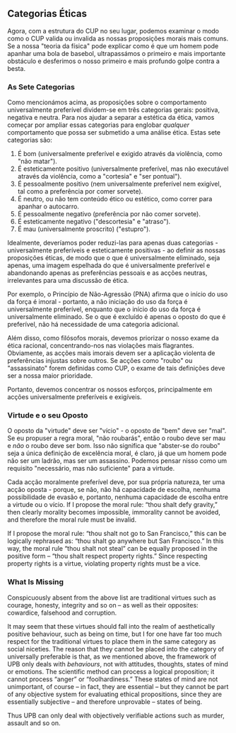 ## Categorias Éticas

Agora, com a estrutura do CUP no seu lugar, podemos examinar o modo como o CUP valida ou invalida as nossas proposições morais mais comuns. Se a nossa "teoria da física" pode explicar como é que um homem pode apanhar uma bola de basebol, ultrapassámos o primeiro e mais importante obstáculo e desferimos o nosso primeiro e mais profundo golpe contra a besta.

### As Sete Categorias

Como mencionámos acima, as proposições sobre o comportamento universalmente preferível dividem-se em três categorias gerais: positiva, negativa e neutra. Para nos ajudar a separar a estética da ética, vamos começar por ampliar essas categorias para englobar *qualquer* comportamento que possa ser submetido a uma análise ética. Estas sete categorias são:

1. É bom (universalmente preferível e exigido através da violência, como "não matar").
2. É esteticamente positivo (universalmente preferível, mas não executável através da violência, como a "cortesia" e "ser pontual").
3. É pessoalmente positivo (nem universalmente preferível nem exigível, tal como a preferência por comer sorvete).
4. É neutro, ou não tem conteúdo ético ou estético, como correr para apanhar o autocarro.
5. É pessoalmente negativo (preferência por não comer sorvete).
6. É esteticamente negativo ("descortesia" e "atraso").
7. É mau (universalmente proscrito) ("estupro").

Idealmente, deveríamos poder reduzi-las para apenas duas categorias - universalmente preferíveis e esteticamente positivas - ao definir as nossas proposições éticas, de modo que o que é universalmente eliminado, seja apenas, uma imagem espelhada do que é universalmente preferível e abandonando apenas as preferências pessoais e as acções neutras, irrelevantes para uma discussão de ética.

Por exemplo, o Princípio de Não-Agressão (PNA) afirma que o início do uso da força é imoral - portanto, a não iniciação do uso da força é universalmente preferível, enquanto que o início do uso da força é universalmente eliminado. Se o que é excluído é apenas o oposto do que é preferível, não há necessidade de uma categoria adicional.

Além disso, como filósofos morais, devemos priorizar o nosso exame da ética racional, concentrando-nos nas violações mais flagrantes. Obviamente, as acções mais imorais devem ser a aplicação violenta de preferências injustas sobre outros. Se acções como "roubo" ou "assassinato" forem definidas como CUP, o exame de tais definições deve ser a nossa maior prioridade.

Portanto, devemos concentrar os nossos esforços, principalmente em acções universalmente preferíveis e exigíveis.

### Virtude e o seu Oposto

O oposto da "virtude" deve ser "vício" - o oposto de "bem" deve ser "mal". Se eu propuser a regra moral, "não roubarás", então o roubo deve ser mau e *não* o roubo deve ser bom. Isso não significa que "abster-se do roubo" seja a única definição de excelência moral, é claro, já que um homem pode não ser um ladrão, mas ser um assassino. Podemos pensar nisso como um requisito "necessário, mas não suficiente" para a virtude.

Cada acção moralmente preferível deve, por sua própria natureza, ter uma acção oposta - porque, se não, não há capacidade de escolha, nenhuma possibilidade de evasão e, portanto, nenhuma capacidade de escolha entre a virtude ou o vício. If I propose the moral rule: “thou shalt defy gravity,” then clearly morality becomes impossible, immorality cannot be avoided, and therefore the moral rule must be invalid.

If I propose the moral rule: “thou shalt not go to San Francisco,” this can be logically rephrased as: “thou shalt go anywhere but San Francisco.” In this way, the moral rule “thou shalt not steal” can be equally proposed in the positive form – “thou shalt respect property rights.” Since respecting property rights is a virtue, violating property rights must be a vice.

### What Is Missing

Conspicuously absent from the above list are traditional virtues such as courage, honesty, integrity and so on – as well as their opposites: cowardice, falsehood and corruption.

It may seem that these virtues should fall into the realm of aesthetically positive behaviour, such as being on time, but I for one have far too much respect for the traditional virtues to place them in the same category as social niceties. The reason that they cannot be placed into the category of universally preferable is that, as we mentioned above, the framework of UPB only deals with *behaviours*, not with attitudes, thoughts, states of mind or emotions. The scientific method can process a logical proposition; it cannot process “anger” or “foolhardiness.” These states of mind are not unimportant, of course – in fact, they are essential – but they cannot be part of any objective system for evaluating ethical propositions, since they are essentially subjective – and therefore unprovable – states of being.

Thus UPB can only deal with objectively verifiable actions such as murder, assault and so on.
